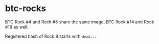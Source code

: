 # btc-rocks

BTC Rock #4 and Rock #5 share the same image. BTC Rock #14 and Rock #18 as well.

Registered hash of Rock 8 starts with `dead...`
